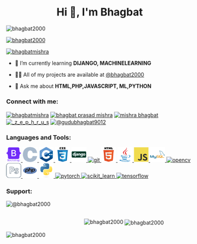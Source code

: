 

<h1 align="center">Hi 👋, I'm Bhagbat</h1>
<p align="left"> <img src="https://komarev.com/ghpvc/?username=bhagbat2000&label=Profile%20views&color=0e75b6&style=flat" alt="bhagbat2000" /> </p>

<p align="left"> <a href="https://github.com/ryo-ma/github-profile-trophy"><img src="https://github-profile-trophy.vercel.app/?username=bhagbat2000" alt="bhagbat2000" /></a> </p>

<p align="left"> <a href="https://twitter.com/bhagbatmishra" target="blank"><img src="https://img.shields.io/twitter/follow/bhagbatmishra?logo=twitter&style=for-the-badge" alt="bhagbatmishra" /></a> </p>

- 🌱 I’m currently learning **DIJANGO, MACHINELEARNING**

- 👨‍💻 All of my projects are available at [@bhagbat2000](@bhagbat2000)

- 💬 Ask me about **HTML,PHP,JAVASCRIPT, ML,PYTHON**

<h3 align="left">Connect with me:</h3>
<p align="left">
<a href="https://twitter.com/bhagbatmishra" target="blank"><img align="center" src="https://raw.githubusercontent.com/rahuldkjain/github-profile-readme-generator/neutral-icons/src/images/icons/Social/twitter.svg" alt="bhagbatmishra" height="30" width="40" /></a>
<a href="https://linkedin.com/in/bhagbat prasad mishra" target="blank"><img align="center" src="https://raw.githubusercontent.com/rahuldkjain/github-profile-readme-generator/neutral-icons/src/images/icons/Social/linked-in-alt.svg" alt="bhagbat prasad mishra" height="30" width="40" /></a>
<a href="https://fb.com/mishra bhagbat" target="blank"><img align="center" src="https://raw.githubusercontent.com/rahuldkjain/github-profile-readme-generator/neutral-icons/src/images/icons/Social/facebook.svg" alt="mishra bhagbat" height="30" width="40" /></a>
<a href="https://instagram.com/_z_e_p_h_r_u_s" target="blank"><img align="center" src="https://raw.githubusercontent.com/rahuldkjain/github-profile-readme-generator/neutral-icons/src/images/icons/Social/instagram.svg" alt="_z_e_p_h_r_u_s" height="30" width="40" /></a>
<a href="https://www.hackerrank.com/@gudubhagbat9012" target="blank"><img align="center" src="https://raw.githubusercontent.com/rahuldkjain/github-profile-readme-generator/neutral-icons/src/images/icons/Social/hackerrank.svg" alt="@gudubhagbat9012" height="30" width="40" /></a>
</p>

<h3 align="left">Languages and Tools:</h3>
<p align="left"> <a href="https://getbootstrap.com" target="_blank"> <img src="https://raw.githubusercontent.com/devicons/devicon/master/icons/bootstrap/bootstrap-plain-wordmark.svg" alt="bootstrap" width="40" height="40"/> </a> <a href="https://www.cprogramming.com/" target="_blank"> <img src="https://raw.githubusercontent.com/devicons/devicon/master/icons/c/c-original.svg" alt="c" width="40" height="40"/> </a> <a href="https://www.w3schools.com/cpp/" target="_blank"> <img src="https://raw.githubusercontent.com/devicons/devicon/master/icons/cplusplus/cplusplus-original.svg" alt="cplusplus" width="40" height="40"/> </a> <a href="https://www.w3schools.com/css/" target="_blank"> <img src="https://raw.githubusercontent.com/devicons/devicon/master/icons/css3/css3-original-wordmark.svg" alt="css3" width="40" height="40"/> </a> <a href="https://www.djangoproject.com/" target="_blank"> <img src="https://raw.githubusercontent.com/devicons/devicon/master/icons/django/django-original.svg" alt="django" width="40" height="40"/> </a> <a href="https://git-scm.com/" target="_blank"> <img src="https://www.vectorlogo.zone/logos/git-scm/git-scm-icon.svg" alt="git" width="40" height="40"/> </a> <a href="https://www.w3.org/html/" target="_blank"> <img src="https://raw.githubusercontent.com/devicons/devicon/master/icons/html5/html5-original-wordmark.svg" alt="html5" width="40" height="40"/> </a> <a href="https://www.java.com" target="_blank"> <img src="https://raw.githubusercontent.com/devicons/devicon/master/icons/java/java-original.svg" alt="java" width="40" height="40"/> </a> <a href="https://developer.mozilla.org/en-US/docs/Web/JavaScript" target="_blank"> <img src="https://raw.githubusercontent.com/devicons/devicon/master/icons/javascript/javascript-original.svg" alt="javascript" width="40" height="40"/> </a> <a href="https://www.mysql.com/" target="_blank"> <img src="https://raw.githubusercontent.com/devicons/devicon/master/icons/mysql/mysql-original-wordmark.svg" alt="mysql" width="40" height="40"/> </a> <a href="https://opencv.org/" target="_blank"> <img src="https://www.vectorlogo.zone/logos/opencv/opencv-icon.svg" alt="opencv" width="40" height="40"/> </a> <a href="https://www.photoshop.com/en" target="_blank"> <img src="https://raw.githubusercontent.com/devicons/devicon/master/icons/photoshop/photoshop-line.svg" alt="photoshop" width="40" height="40"/> </a> <a href="https://www.php.net" target="_blank"> <img src="https://raw.githubusercontent.com/devicons/devicon/master/icons/php/php-original.svg" alt="php" width="40" height="40"/> </a> <a href="https://www.python.org" target="_blank"> <img src="https://raw.githubusercontent.com/devicons/devicon/master/icons/python/python-original.svg" alt="python" width="40" height="40"/> </a> <a href="https://pytorch.org/" target="_blank"> <img src="https://www.vectorlogo.zone/logos/pytorch/pytorch-icon.svg" alt="pytorch" width="40" height="40"/> </a> <a href="https://scikit-learn.org/" target="_blank"> <img src="https://upload.wikimedia.org/wikipedia/commons/0/05/Scikit_learn_logo_small.svg" alt="scikit_learn" width="40" height="40"/> </a> <a href="https://www.tensorflow.org" target="_blank"> <img src="https://www.vectorlogo.zone/logos/tensorflow/tensorflow-icon.svg" alt="tensorflow" width="40" height="40"/> </a> </p>

<h3 align="left">Support:</h3>
<p><a href="https://www.buymeacoffee.com/@bhagbat2000"> <img align="left" src="https://cdn.buymeacoffee.com/buttons/v2/default-yellow.png" height="50" width="210" alt="@bhagbat2000" /></a></p><br><br>

<p><img align="left" src="https://github-readme-stats.vercel.app/api/top-langs?username=bhagbat2000&show_icons=true&locale=en&layout=compact" alt="bhagbat2000" /></p>

<p>&nbsp;<img align="center" src="https://github-readme-stats.vercel.app/api?username=bhagbat2000&show_icons=true&locale=en" alt="bhagbat2000" /></p>

<p><img align="center" src="https://github-readme-streak-stats.herokuapp.com/?user=bhagbat2000&" alt="bhagbat2000" /></p>
